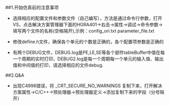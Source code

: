 ##1.开始仿真前的注意事项
- 选择相应的配置文件和参数文件（自己编写），方法是通过命令行参数，打开VS，点击解决方案管理器下面的HGRA401->右击->属性->调试->命令参数->填写两个文件的名称(空格隔开),示例：config_ori.txt parameter_file.txt

- 修改define.h文件，确保各个单元的个数是正确的，各个配置项参数是正确的

- 有两个DEBUG文件，DEBUG.log是PE,LE,SE等各个部件tableBuffer中值在每一个周期的实时打印，DEBUG2.log是每一个周期每一个单元的输入值、输出值和中间值的打印，请选择相应的文件debug.


##2.Q&A
- 出现C4996错误，将 _CRT_SECURE_NO_WARNINGS 复制下来，打开解决方案属性->C/C++->预处理器->预处理器定义->添加复制下来的字段（分号隔开）
